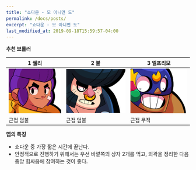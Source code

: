 ```yaml
---
title: "쇼다운 - 모 아니면 도"
permalink: /docs/posts/
excerpt: "쇼다운 - 모 아니면 도"
last_modified_at: 2019-09-18T15:59:57-04:00
---
```


**추천 브롤러**

| 1 쉘리    | 2 불      | 3 엘프리모 |
| --------  | --------- | --------- |   
| ![shelly](../assets/images/shelly.png) | ![bull](../assets/images/bull.png) | ![primo](../assets/images/primo.png) |
| 근접 덤불  | 근접 덤불 | 근접 무적 |

**맵의 특징**

* 쇼다운 중 가장 짧은 시간에 끝난다.
* 안정적으로 진행하기 위해서는 우선 바깥쪽의 상자 2개를 먹고, 외곽을 정리한 다음 중앙 힘싸움에 참여하는 것이 좋다.
